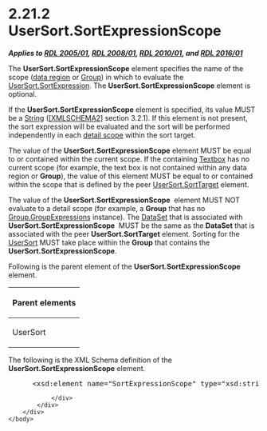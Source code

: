 <html dir="LTR" xmlns:mshelp="http://msdn.microsoft.com/mshelp" xmlns:ddue="http://ddue.schemas.microsoft.com/authoring/2003/5" xmlns:xlink="http://www.w3.org/1999/xlink" xmlns:tool="http://www.microsoft.com/tooltip">
    <head>
        <meta http-equiv="Content-Type" content="text/html; CHARSET=utf-8"></meta>
        <meta name="save" content="history"></meta>
        <title>2.21.2 UserSort.SortExpressionScope</title>
        <xml>
            <mshelp:toctitle title="2.21.2 UserSort.SortExpressionScope"></mshelp:toctitle>
            <mshelp:rltitle title="[MS-RDL]: UserSort.SortExpressionScope"></mshelp:rltitle>
            <mshelp:keyword index="A" term="9add045a-b92a-4ba0-9581-d22c78f05e6c"></mshelp:keyword>
            <mshelp:attr name="DCSext.ContentType" value="open specification"></mshelp:attr>
            <mshelp:attr name="AssetID" value="9add045a-b92a-4ba0-9581-d22c78f05e6c"></mshelp:attr>
            <mshelp:attr name="TopicType" value="kbRef"></mshelp:attr>
            <mshelp:attr name="DCSext.Title" value="[MS-RDL]: UserSort.SortExpressionScope" />
        </xml>
    </head>
    <body>
        <div id="header">
            <h1 class="heading">2.21.2 UserSort.SortExpressionScope</h1>
        </div>
        <div id="mainSection">
            <div id="mainBody">
                <div id="allHistory" class="saveHistory"></div>
                <div id="sectionSection0" class="section" name="collapseableSection">
                    

<p><b><i>Applies to </i></b><a href="3ebe2912-4958-4832-b391-cad1f5e13338.md"><b><i>RDL 2005/01</i></b></a><b><i>,
</i></b><a href="1e855f94-4617-47e4-b89e-0856c6cb420f.md"><b><i>RDL 2008/01</i></b></a><b><i>,
</i></b><a href="3428e690-a348-4ec7-8a6a-8efb42d2cdee.md"><b><i>RDL 2010/01</i></b></a><b><i>,
and </i></b><a href="52ce3983-2bfc-4e72-9359-42aaf5fe4509.md"><b><i>RDL 2016/01</i></b></a></p>

<p>The <b>UserSort.SortExpressionScope</b> element specifies
the name of the scope (<a href="b2482b3f-74ab-4ca8-a9e5-c07955011743.md#gt_6abb146e-d02e-45aa-a034-b25b23b0dd48">data
region</a> or <a href="dbfff811-1be7-4e8b-a5d2-6cc522317fbe.md">Group</a>) in
which to evaluate the <a href="0f09800a-3fa7-4a67-b4ef-cbfc14abf2d0.md">UserSort.SortExpression</a>.
The <b>UserSort.SortExpressionScope</b> element is optional. </p>

<p>If the <b>UserSort.SortExpressionScope</b> element is
specified, its value MUST be a <a href="1ed81ef3-a683-45e3-aaad-bd2bbe71bc3d.md">String</a> (<a href="https://go.microsoft.com/fwlink/?LinkId=90610">[XMLSCHEMA2]</a> section
3.2.1). If this element is not present, the sort expression will be evaluated
and the sort will be performed independently in each <a href="b2482b3f-74ab-4ca8-a9e5-c07955011743.md#gt_51d11656-8ba1-48ae-9d94-de3850870141">detail scope</a> within the
sort target. </p>

<p>The value of the <b>UserSort.SortExpressionScope</b> element
MUST be equal to or contained within the current scope. If the containing <a href="469d0032-b5ec-43d9-ab36-d3a88b9cc1f6.md">Textbox</a> has no current
scope (for example, the text box is not contained within any data region or <b>Group</b>),
the value of this element MUST be equal to or contained within the scope that
is defined by the peer <a href="14e2df6d-524e-4978-8617-b8f260158042.md">UserSort.SortTarget</a>
element. </p>

<p>The value of the <b>UserSort.SortExpressionScope</b> 
element MUST NOT evaluate to a detail scope (for example, a <b>Group</b> that
has no <a href="ca135130-df86-43e2-9b59-c78e84e051c2.md">Group.GroupExpressions</a>
instance). The <a href="a14782b0-2e2f-4305-83a3-3de3fd750b6a.md">DataSet</a>
that is associated with <b>UserSort.SortExpressionScope</b>  MUST be the same
as the <b>DataSet</b> that is associated with the peer <b>UserSort.SortTarget</b>
element. Sorting for the <a href="8d0e03d6-924a-4c95-a22d-496f6ae645ef.md">UserSort</a>
MUST take place within the <b>Group</b> that contains the <b>UserSort.SortExpressionScope</b>.</p>

<p>Following is the parent element of the <b>UserSort.SortExpressionScope</b>
element.</p>

<table>
 <thead>
  <tr>
   <th>
   <p>Parent elements</p>
   </th>
  </tr>
 </thead>
 <tr>
  <td>
  <p>UserSort</p>
  </td>
 </tr>
</table>

<p>The following is the XML Schema definition of the <b>UserSort.SortExpressionScope</b>
element.</p>

<dl>
<dd>
<div><pre> &lt;xsd:element name=&quot;SortExpressionScope&quot; type=&quot;xsd:string&quot; minOccurs=&quot;0&quot; /&gt;
</pre></div>
</dd></dl>


                </div>
            </div>
        </div>
    </body>
</html>